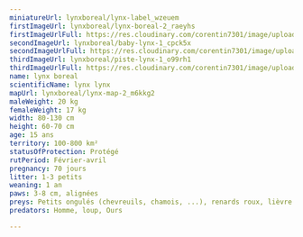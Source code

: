 ```yaml
---
miniatureUrl: lynxboreal/lynx-label_wzeuem
firstImageUrl: lynxboreal/lynx-boreal-2_raeyhs
firstImageUrlFull: https://res.cloudinary.com/corentin7301/image/upload/q_auto/c_scale/fl_lossy/v1621438048/wildlife/lynxboreal/lynx-boreal-2_raeyhs.jpg
secondImageUrl: lynxboreal/baby-lynx-1_cpck5x
secondImageUrlFull: https://res.cloudinary.com/corentin7301/image/upload/q_auto/c_scale/fl_lossy/v1621438040/wildlife/lynxboreal/baby-lynx-1_cpck5x.jpg
thirdImageUrl: lynxboreal/piste-lynx-1_o99rh1
thirdImageUrlFull: https://res.cloudinary.com/corentin7301/image/upload/q_auto/c_scale/fl_lossy/v1621438055/wildlife/lynxboreal/piste-lynx-1_o99rh1.jpg
name: lynx boreal
scientificName: lynx lynx
mapUrl: lynxboreal/lynx-map-2_m6kkg2
maleWeight: 20 kg
femaleWeight: 17 kg
width: 80-130 cm
height: 60-70 cm
age: 15 ans
territory: 100-800 km²
statusOfProtection: Protégé
rutPeriod: Février-avril
pregnancy: 70 jours
litter: 1-3 petits
weaning: 1 an
paws: 3-8 cm, alignées
preys: Petits ongulés (chevreuils, chamois, ...), renards roux, lièvre...
predators: Homme, loup, Ours

---
```

